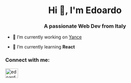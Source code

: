 <h1 align="center">Hi 👋, I'm Edoardo</h1>
<h3 align="center">A passionate Web Dev from Italy</h3>

- 🔭 I’m currently working on [Yance](https://www.yancesport.com/)

- 🌱 I’m currently learning **React**

<h3 align="left">Connect with me:</h3>
<p align="left">
<a href="https://linkedin.com/in/edoardo maraia" target="blank"><img align="center" src="https://cdn.jsdelivr.net/npm/simple-icons@3.0.1/icons/linkedin.svg" alt="edoardo maraia" height="30" width="40" /></a>
</p>
